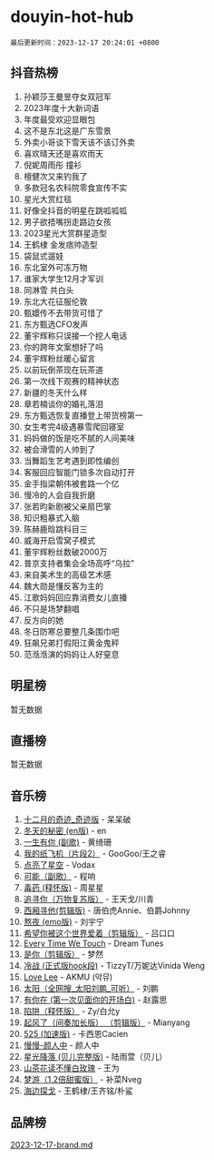 # douyin-hot-hub

`最后更新时间：2023-12-17 20:24:01 +0800`

## 抖音热榜

1. 孙颖莎王曼昱夺女双冠军
1. 2023年度十大新词语
1. 年度最受欢迎显眼包
1. 这不是东北这是广东雪景
1. 外卖小哥谈下雪天该不该订外卖
1. 喜欢晴天还是喜欢雨天
1. 倪妮周雨彤 撞衫
1. 檀健次又来钓我了
1. 多款冠名农科院零食宣传不实
1. 星光大赏红毯
1. 好像全抖音的明星在跳呱呱呱
1. 男子欲捂嘴拐走路边女孩
1. 2023星光大赏群星造型
1. 王鹤棣 金发痞帅造型
1. 袋鼠式遛娃
1. 东北室外可冻万物
1. 谁家大学生12月才军训
1. 同淋雪 共白头
1. 东北大花征服伦敦
1. 甄嬛传不去带货可惜了
1. 东方甄选CFO发声
1. 董宇辉称只误接一个挖人电话
1. 你的跨年文案想好了吗
1. 董宇辉粉丝暖心留言
1. 以前玩倒茶现在玩茶道
1. 第一次线下观赛的精神状态
1. 新疆的冬天什么样
1. 章若楠谈你的婚礼落泪
1. 东方甄选恢复直播登上带货榜第一
1. 女生考完4级遇暴雪爬回寝室
1. 妈妈做的饭是吃不腻的人间美味
1. 被会滑雪的人帅到了
1. 当舞蹈生艺考遇到即性编创
1. 客服回应智能门锁多次自动打开
1. 金手指梁朝伟被套路一个亿
1. 慢冷的人会自我折磨
1. 张若昀新剧被父亲扇巴掌
1. 知识粗暴式入脑
1. 陈赫鹿晗跳科目三
1. 威海开启雪窝子模式
1. 董宇辉粉丝数破2000万
1. 普京支持者集会全场高呼“乌拉”
1. 来自美术生的高级艺术感
1. 魏大勋是懂反客为主的
1. 江歌妈妈回应靠消费女儿直播
1. 不只是场梦翻唱
1. 反方向的她
1. 冬日防寒总要整几条围巾吧
1. 狂飙兄弟打假阳江黄金鬼秤
1. 范湉湉演的妈妈让人好窒息

## 明星榜

暂无数据

## 直播榜

暂无数据

## 音乐榜

1. [十二月的奇迹_奇迹版](https://sf6-cdn-tos.douyinstatic.com/obj/tos-cn-ve-2774/oMslvA9FBzGMGHnyUuoiiUjtIAXfMz6tzwByW8) - 呆呆破
1. [冬天的秘密 (en版)](https://sf6-cdn-tos.douyinstatic.com/obj/tos-cn-ve-2774/okIuMHDdzyf3FjGK4Lphe1vfHcQaPIHAg0Z4CR) - en
1. [一生有你 (副歌)](https://sf6-cdn-tos.douyinstatic.com/obj/tos-cn-ve-2774/o8xzM8HLaQzgMiJ96FKAWCenIuzkFpfClDdmeW) - 黄绮珊
1. [我的纸飞机（片段2）](https://sf3-cdn-tos.douyinstatic.com/obj/tos-cn-ve-2774/oM2ZrKcg2CD5AeRB2gkeXOFB1IxAGJdZPazYHf) - GooGoo/王之睿
1. [点亮了星空](https://sf3-cdn-tos.douyinstatic.com/obj/tos-cn-ve-2774/oEeZYED0P1FUySQvtdr5u4gInbCDeBOHzBhlrM) - Vodax
1. [可能（副歌）](https://sf6-cdn-tos.douyinstatic.com/obj/tos-cn-ve-2774/cde1731888894259b333569393c2fb51) - 程响
1. [毒药 (释怀版)](https://sf6-cdn-tos.douyinstatic.com/obj/tos-cn-ve-2774/oYILMEAzspdZBIzy4frJNB8ZHPHWAhiwowd4Ad) - 周星星
1. [追寻你（万物复苏版）](https://sf3-cdn-tos.douyinstatic.com/obj/tos-cn-ve-2774/oYeAZJsbjIDit9APmBg8u6uDUQnHmoCf3gbo74) - 王天戈/川青
1. [西厢寻他(剪辑版)](https://sf6-cdn-tos.douyinstatic.com/obj/tos-cn-ve-2774/oUsAVfAQKlRNxEv5qxvIB8o5qmIWUcXbzJKJhw) - 唐伯虎Annie、伯爵Johnny
1. [熬夜 (emo版)](https://sf3-cdn-tos.douyinstatic.com/obj/tos-cn-ve-2774/ocQZvZErLThAfNQOtBZ178gQDfCDFBL9iB5lvY) - 刘宇宁
1. [希望你被这个世界爱着（剪辑版）](https://sf3-cdn-tos.douyinstatic.com/obj/tos-cn-ve-2774/oo4H3BfEygN7l7bQaMBOZHCQ1eI4FqtED5skQ2) - 吕口口
1. [Every Time We Touch](https://sf6-cdn-tos.douyinstatic.com/obj/tos-cn-ve-2774/ogN6lUKQeBBfEVhIOMikG1CcJjugxk1tztZyhP) - Dream Tunes
1. [是你（剪辑版）](https://sf6-cdn-tos.douyinstatic.com/obj/tos-cn-ve-2774/46019dae783c4c969944217fe1cfafc4) - 梦然
1. [冷战 (正式版hook段)](https://sf6-cdn-tos.douyinstatic.com/obj/tos-cn-ve-2774/oMuEoiBasWApEMVDgNiI8VAByNmwo5J0pyf8Yx) - TizzyT/万妮达Vinida Weng
1. [Love Lee](https://sf3-cdn-tos.douyinstatic.com/obj/tos-cn-ve-2774/o05GbkJGbCBTdDnMtB0fwOYgkeZp23vrWQDQBS) - AKMU (악뮤)
1. [太阳（全网搜_太阳刘鹏_可听）](https://sf6-cdn-tos.douyinstatic.com/obj/tos-cn-ve-2774/ogWbyIQnlBFImVbeDocRdCIYtBHlbJXgfZMvgz) - 刘鹏
1. [有你在 (第一次见面你的开场白)](https://sf3-cdn-tos.douyinstatic.com/obj/tos-cn-ve-2774/oAthrQ3ClJBfI57uBoFEgNDYtNCZ0TSYQQfxQ0) - 赵露思
1. [陷阱（释怀版）](https://sf6-cdn-tos.douyinstatic.com/obj/tos-cn-ve-2774/oE8C21LeZrzKLDFfQYgMzx4GAIHageG5IzayY7) - Zy/白允y
1. [起风了（间奏加长版） （剪辑版）](https://sf3-cdn-tos.douyinstatic.com/obj/tos-cn-ve-2774/8a927fdf26bc49e0ada58e80d57cf030) - Mianyang
1. [525 (加速版)](https://sf3-cdn-tos.douyinstatic.com/obj/tos-cn-ve-2774/oIfKCtqfDyP8Vc9FpAPgWMyezT6LnDT1abRwGg) - 卡西恩Cacien
1. [慢慢-颜人中](https://sf6-cdn-tos.douyinstatic.com/obj/tos-cn-ve-2774/ocjHNfBXdBxQNC8ZGAeoLMFTUgtBg8bkExunDC) - 颜人中
1. [星光降落 (贝儿完整版)](https://sf6-cdn-tos.douyinstatic.com/obj/tos-cn-ve-2774/okwB9hAwyAtsFFkFBzAX1hOOfQuIoMNs0W2Mwr) - 陆雨萱（贝儿）
1. [山茶花读不懂白玫瑰](https://sf6-cdn-tos.douyinstatic.com/obj/tos-cn-ve-2774/osfn8B7DktrRHEPJgPCfDbw7QDQEkwC16BxZg9) - 王为
1. [梦游（1.2倍甜蜜版）](https://sf3-cdn-tos.douyinstatic.com/obj/tos-cn-ve-2774/o4gyAUm8hwufoEABmwVIiQtHsFuGzAEEWtNMzo) - 补菜Nveg
1. [海边探戈](https://sf6-cdn-tos.douyinstatic.com/obj/tos-cn-ve-2774/os9gE0VQCGqt6VQkZDyBBYvfSDY0QFe3vVmubn) - 王鹤棣/王齐铭/朴鲨

## 品牌榜

[2023-12-17-brand.md](2023-12-17-brand.md)
